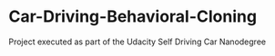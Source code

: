 # Car-Driving-Behavioral-Cloning
Project executed as part of the Udacity Self Driving Car Nanodegree
